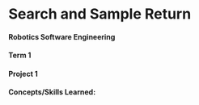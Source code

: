 # Search and Sample Return #
#### Robotics Software Engineering ####
#### Term 1 ####
#### Project 1 ####

__Concepts/Skills Learned:__ 


